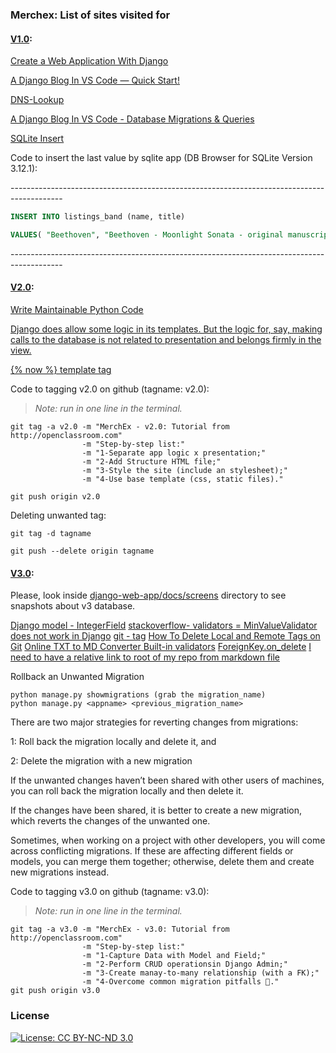 ﻿### Merchex: List of sites visited for

#### [V1.0](/../../tags/):

[Create a Web Application With Django](https://openclassrooms.com/en/courses/6967196-create-a-web-application-with-django)

[A Django Blog In VS Code — Quick Start!](https://medium.com/jungletronics/a-django-blog-in-vs-code-fb23335d9196)

[DNS-Lookup](https://dns-lookup.com/)

[A Django Blog In VS Code - Database Migrations & Queries](https://medium.com/jungletronics/a-django-blog-in-vs-code-a36fa085ea11)

[SQLite Insert](https://www.sqlitetutorial.net/sqlite-insert/)

Code to insert the last value by sqlite app (DB Browser for SQLite Version 3.12.1):

\-------------------------------------------------------------------------------------------

```sql
INSERT INTO listings_band (name, title)

VALUES( "Beethoven", "Beethoven - Moonlight Sonata - original manuscript EXTREMELY RARE.");
```

\-------------------------------------------------------------------------------------------

#### [V2.0](/../../tags/):

[Write Maintainable Python Code](https://openclassrooms.com/en/courses/6900866-write-maintainable-python-code/7010031-s-for-the-single-responsibility-principle)

[Django does allow some logic in its templates. But the logic for, say, making calls to the database is not related to presentation and belongs firmly in the view.](https://docs.djangoproject.com/en/3.1/misc/design-philosophies/#separate-logic-from-presentation)

[\{\% now \%\}  template tag](https://docs.djangoproject.com/en/4.1/ref/templates/builtins/#now)

Code to tagging v2.0 on github (tagname: v2.0):
> *Note: run in one line in the terminal.*

```shell
git tag -a v2.0 -m "MerchEx - v2.0: Tutorial from http://openclassroom.com" 
                -m "Step-by-step list:" 
                -m "1-Separate app logic x presentation;" 
                -m "2-Add Structure HTML file;" 
                -m "3-Style the site (include an stylesheet);" 
                -m "4-Use base template (css, static files)."

git push origin v2.0
```

Deleting unwanted tag:

```shell
git tag -d tagname

git push --delete origin tagname
```

#### [V3.0](/../../tags/):

Please, look inside [django-web-app/docs/screens](/screens/) directory to see snapshots about v3 database.

[Django model - IntegerField](https://docs.djangoproject.com/en/4.1/ref/models/fields/#integerfield)
[stackoverflow- validators = MinValueValidator does not work in Django](https://stackoverflow.com/questions/44022056/validators-minvaluevalidator-does-not-work-in-django)
[git - tag](https://git-scm.com/docs/git-tag)
[How To Delete Local and Remote Tags on Git](https://devconnected.com/how-to-delete-local-and-remote-tags-on-git/)
[Online TXT to MD Converter ](https://products.groupdocs.app/viewer/total)
[Built-in validators](https://docs.djangoproject.com/en/4.1/ref/validators/#built-in-validators)
[ForeignKey.on_delete](https://docs.djangoproject.com/en/3.2/ref/models/fields/#django.db.models.ForeignKey.on_delete)
[I need to have a relative link to root of my repo from markdown file](https://stackoverflow.com/questions/40422790/relative-link-to-repos-root-from-markdown-file)

Rollback an Unwanted Migration
```shell
python manage.py showmigrations (grab the migration_name)
python manage.py <appname> <previous_migration_name>
```

There are two major strategies for reverting changes from migrations: 

1: Roll back the migration locally and delete it, and

2: Delete the migration with a new migration

If the unwanted changes haven’t been shared with other users of machines, you can roll back the migration locally and then delete it.

If the changes have been shared, it is better to create a new migration, which reverts the changes of the unwanted one.

Sometimes, when working on a project with other developers, you will come across conflicting migrations. If these are affecting different fields or models, you can merge them together; otherwise, delete them and create new migrations instead. 

Code to tagging v3.0 on github (tagname: v3.0):
> *Note: run in one line in the terminal.*

```shell
git tag -a v3.0 -m "MerchEx - v3.0: Tutorial from http://openclassroom.com" 
                -m "Step-by-step list:" 
                -m "1-Capture Data with Model and Field;" 
                -m "2-Perform CRUD operationsin Django Admin;" 
                -m "3-Create manay-to-many relationship (with a FK);" 
                -m "4-Overcome common migration pitfalls 🤪️."
git push origin v3.0
```
### License

[![License: CC BY-NC-ND 3.0](https://img.shields.io/badge/License-CC%20BY--NC--ND%203.0-lightgrey.svg)](https://creativecommons.org/licenses/by-nc-nd/3.0/)



